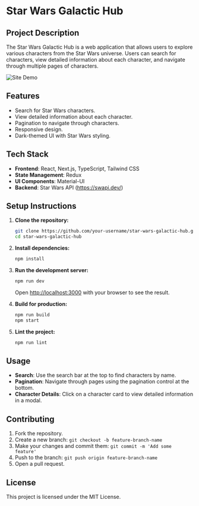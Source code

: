 # Star Wars Galactic Hub

## Project Description
The Star Wars Galactic Hub is a web application that allows users to explore various characters from the Star Wars universe. Users can search for characters, view detailed information about each character, and navigate through multiple pages of characters.

![Site Demo](Demo.gif)

## Features
- Search for Star Wars characters.
- View detailed information about each character.
- Pagination to navigate through characters.
- Responsive design.
- Dark-themed UI with Star Wars styling.

## Tech Stack
- **Frontend**: React, Next.js, TypeScript, Tailwind CSS
- **State Management**: Redux
- **UI Components**: Material-UI
- **Backend**: Star Wars API (https://swapi.dev/)
  
## Setup Instructions

1. **Clone the repository:**
    ```bash
    git clone https://github.com/your-username/star-wars-galactic-hub.git
    cd star-wars-galactic-hub
    ```

2. **Install dependencies:**
    ```bash
    npm install
    ```

3. **Run the development server:**
    ```bash
    npm run dev
    ```

    Open [http://localhost:3000](http://localhost:3000) with your browser to see the result.

4. **Build for production:**
    ```bash
    npm run build
    npm start
    ```

5. **Lint the project:**
    ```bash
    npm run lint
    ```

## Usage

- **Search**: Use the search bar at the top to find characters by name.
- **Pagination**: Navigate through pages using the pagination control at the bottom.
- **Character Details**: Click on a character card to view detailed information in a modal.

## Contributing

1. Fork the repository.
2. Create a new branch: `git checkout -b feature-branch-name`
3. Make your changes and commit them: `git commit -m 'Add some feature'`
4. Push to the branch: `git push origin feature-branch-name`
5. Open a pull request.

## License
This project is licensed under the MIT License.
